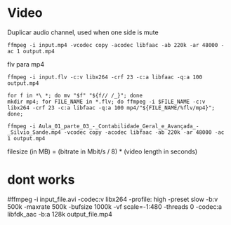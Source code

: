 Video
=====

Duplicar audio channel, used when one side is mute
```
ffmpeg -i input.mp4 -vcodec copy -acodec libfaac -ab 220k -ar 48000 -ac 1 output.mp4
```

flv para mp4
```
ffmpeg -i input.flv -c:v libx264 -crf 23 -c:a libfaac -q:a 100 output.mp4
```

```
for f in *\ *; do mv "$f" "${f// /_}"; done
mkdir mp4; for FILE_NAME in *.flv; do ffmpeg -i $FILE_NAME -c:v libx264 -crf 23 -c:a libfaac -q:a 100 mp4/"${FILE_NAME/%flv/mp4}"; done;
```

```
ffmpeg -i Aula_01_parte_03_-_Contabilidade_Geral_e_Avançada_-_Silvio_Sande.mp4 -vcodec copy -acodec libfaac -ab 220k -ar 48000 -ac 1 output.mp4
```

filesize (in MB) = (bitrate in Mbit/s / 8) * (video length in seconds)

# dont works
#ffmpeg -i input_file.avi -codec:v libx264 -profile: high -preset slow -b:v 500k -maxrate 500k -bufsize 1000k -vf scale=-1:480 -threads 0 -codec:a libfdk_aac -b:a 128k output_file.mp4

